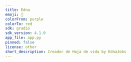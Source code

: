 ```yaml
---
title: Edna
emoji: 🌟
colorFrom: purple
colorTo: red
sdk: gradio
sdk_version: 4.1.0
app_file: app.py
pinned: false
license: other
short_description: Creador de Hoja de vida by EdnaJobs
---
```



